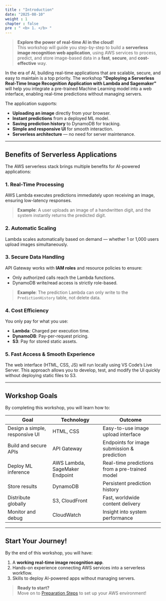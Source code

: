 ```yaml
---
title : "Introduction"
date: "2025-08-10" 
weight : 1 
chapter : false
pre : " <b> 1. </b> "
---
```


> **Explore the power of real-time AI in the cloud!**  
> This workshop will guide you step-by-step to build a **serverless image recognition web application**, using AWS services to process, predict, and store image-based data in a **fast**, **secure**, and **cost-effective** way.

In the era of AI, building real-time applications that are scalable, secure, and easy to maintain is a top priority. The workshop **"Deploying a Serverless Real-Time Image Recognition Application with Lambda and Sagemaker"** will help you integrate a pre-trained Machine Learning model into a web interface, enabling real-time predictions without managing servers.

The application supports:
- **Uploading an image** directly from your browser.
- **Instant predictions** from a deployed ML model.
- **Saving prediction history** to DynamoDB for tracking.
- **Simple and responsive UI** for smooth interaction.
- **Serverless architecture** — no need for server maintenance.

---

## Benefits of Serverless Applications

The AWS serverless stack brings multiple benefits for AI-powered applications:

### 1. Real-Time Processing
AWS Lambda executes predictions immediately upon receiving an image, ensuring low-latency responses.

> **Example**: A user uploads an image of a handwritten digit, and the system instantly returns the predicted digit.

### 2. Automatic Scaling
Lambda scales automatically based on demand — whether 1 or 1,000 users upload images simultaneously.

### 3. Secure Data Handling
API Gateway works with **IAM roles** and resource policies to ensure:
- Only authorized calls reach the Lambda functions.
- DynamoDB write/read access is strictly role-based.

> **Example**: The prediction Lambda can only write to the `PredictionHistory` table, not delete data.

### 4. Cost Efficiency
You only pay for what you use:
- **Lambda**: Charged per execution time.
- **DynamoDB**: Pay-per-request pricing.
- **S3**: Pay for stored static assets.

### 5. Fast Access & Smooth Experience
The web interface (HTML, CSS, JS) will run locally using VS Code’s Live Server.
This approach allows you to develop, test, and modify the UI quickly without deploying static files to S3.

---

## Workshop Goals

By completing this workshop, you will learn how to:

| **Goal** | **Technology** | **Outcome** |
|----------|----------------|-------------|
| Design a simple, responsive UI | HTML, CSS | Easy-to-use image upload interface |
| Build and secure APIs | API Gateway | Endpoints for image submission & prediction |
| Deploy ML inference | AWS Lambda, SageMaker Endpoint | Real-time predictions from a pre-trained model |
| Store results | DynamoDB | Persistent prediction history |
| Distribute globally | S3, CloudFront | Fast, worldwide content delivery |
| Monitor and debug | CloudWatch | Insight into system performance |

---

## Start Your Journey!

By the end of this workshop, you will have:
1. A **working real-time image recognition app**.
2. Hands-on experience connecting AWS services into a serverless workflow.
3. Skills to deploy AI-powered apps without managing servers.

> **Ready to start?**  
> Move on to [Preparation Steps](2-preparation-steps/) to set up your AWS environment!